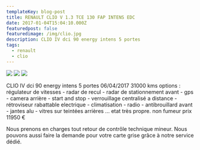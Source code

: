 ```yaml
---
templateKey: blog-post
title: RENAULT CLIO V 1.3 TCE 130 FAP INTENS EDC
date: 2017-01-04T15:04:10.000Z
featuredpost: false
featuredimage: /img/clio.jpg
description: CLIO IV dci 90 energy intens 5 portes
tags:
  - renault
  - clio
---
```

![](/img/clio.jpg)
![](/img/clio2.jpg)
![](/img/clio3.jpg)

CLIO IV dci 90 energy intens 5 portes
06/04/2017
31000 kms
options : régulateur de vitesses - radar de recul - radar de stationnement avant - gps - camera arrière - start and stop - verrouillage centralisé a distance - rétroviseur rabattable electrique - climatisation - radio - antibrouillard avant - jantes alu - vitres sur teintées arrières ...
etat très propre.
non fumeur
prix 11950 €

Nous prenons en charges tout retour de contrôle technique mineur. 
Nous pouvons aussi faire la demande pour votre carte grise grâce à notre service dédié.